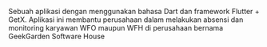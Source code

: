 Sebuah aplikasi dengan menggunakan bahasa Dart dan framework Flutter + GetX. Aplikasi ini membantu perusahaan dalam melakukan absensi dan monitoring karyawan WFO maupun WFH di perusahaan bernama GeekGarden Software House

